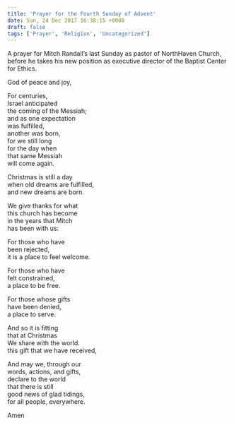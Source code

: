 ```yaml
---
title: 'Prayer for the Fourth Sunday of Advent'
date: Sun, 24 Dec 2017 16:38:15 +0000
draft: false
tags: ['Prayer', 'Religion', 'Uncategorized']
---
```


A prayer for Mitch Randall’s last Sunday as pastor of NorthHaven Church, before he takes his new position as executive director of the Baptist Center for Ethics.

God of peace and joy,

For centuries,  
Israel anticipated  
the coming of the Messiah;  
and as one expectation  
was fulfilled,  
another was born,  
for we still long  
for the day when  
that same Messiah  
will come again.

Christmas is still a day  
when old dreams are fulfilled,  
and new dreams are born.

We give thanks for what  
this church has become  
in the years that Mitch  
has been with us:

For those who have  
been rejected,  
it is a place to feel welcome.

For those who have  
felt constrained,  
a place to be free.

For those whose gifts  
have been denied,  
a place to serve.

And so it is fitting  
that at Christmas  
We share with the world.  
this gift that we have received,

And may we, through our  
words, actions, and gifts,  
declare to the world  
that there is still  
good news of glad tidings,  
for all people, everywhere.

Amen

